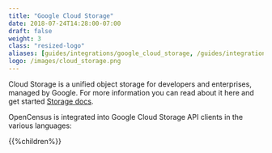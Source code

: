 ```yaml
---
title: "Google Cloud Storage"
date: 2018-07-24T14:28:00-07:00
draft: false
weight: 3
class: "resized-logo"
aliases: [guides/integrations/google_cloud_storage, /guides/integrations/google_cloud/google_cloud_storage]
logo: /images/cloud_storage.png
---
```



Cloud Storage is a unified object storage for developers and enterprises, managed by Google.
For more information you can read about it here and get started [Storage docs](https://cloud.google.com/storage/docs).

OpenCensus is integrated into Google Cloud Storage API clients in the various languages:

{{%children%}}
